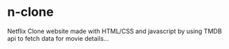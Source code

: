 # n-clone
Netflix Clone website made with HTML/CSS and javascript by using TMDB api to fetch data for movie details...
